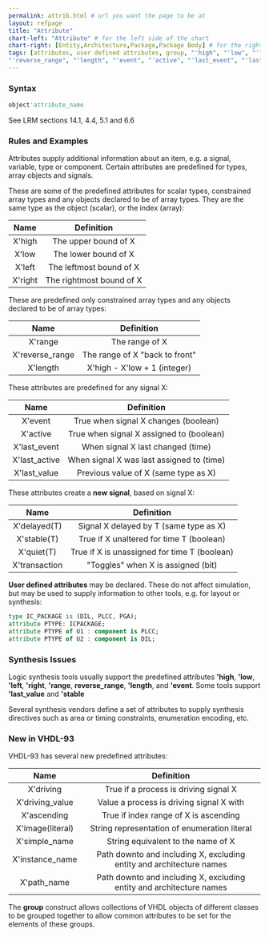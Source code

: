 ```yaml
---
permalink: attrib.html # url you want the page to be at
layout: refpage
title: "Attribute"
chart-left: "Attribute" # for the left side of the chart
chart-right: [Entity,Architecture,Package,Package Body] # for the right side of the chart
tags: [attributes, user defined attributes, group, "'high", "'low", "'left", "'right", "'range",
"'reverse_range", "'length", "'event", "'active", "'last_event", "'last_active", "'last_value", "'delayed(T)", "'stable(T)", "'quiet(T)", "'transaction", "'driving", "'driving_value", "'ascending", "'image(literal)", "'simple_name", "'instance_name", "'path_name"]
---
```


<!-- tables generated using https://www.tablesgenerator.com/markdown_tables -->


<h3 class="text-hr"><span>Syntax</span></h3>

```vhdl
object'attribute_name
```

See LRM sections 14.1, 4.4, 5.1 and 6.6


<h3 class="text-hr"><span>Rules and Examples</span></h3>

Attributes supply additional information about an item, e.g. a signal, variable, type or component. Certain attributes are predefined for types, array objects and signals.

These are some of the predefined attributes for scalar types, constrained array types and any objects declared to be of array types. They are the same type as the object (scalar), or the index (array):

|   Name  |        Definition        |
|:-------:|:------------------------:|
| X'high  | The upper bound of X     |
| X'low   | The lower bound of X     |
| X'left  | The leftmost bound of X  |
| X'right | The rightmost bound of X |

These are predefined only constrained array types and any objects declared to be of array types:

|       Name      |           Definition           |
|:---------------:|:------------------------------:|
| X'range         | The range of X                 |
| X'reverse_range | The range of X "back to front" |
| X'length        | X'high - X'low + 1 (integer)   |

These attributes are predefined for any signal X:

|      Name     |                 Definition                |
|:-------------:|:-----------------------------------------:|
| X'event       | True when signal X changes (boolean)      |
| X'active      | True when signal X assigned to (boolean)  |
| X'last_event  | When signal X last changed (time)         |
| X'last_active | When signal X was last assigned to (time) |
| X'last_value  | Previous value of X (same type as X)      |

These attributes create a __new signal__, based on signal X:

|      Name     |                  Definition                  |
|:-------------:|:--------------------------------------------:|
| X'delayed(T)  | Signal X delayed by T (same type as X)       |
| X'stable(T)   | True if X unaltered for time T (boolean)     |
| X'quiet(T)    | True if X is unassigned for time T (boolean) |
| X'transaction | "Toggles" when X is assigned (bit)           |

__User defined attributes__ may be declared. These do not affect simulation, but may be used to supply information to other tools, e.g. for layout or synthesis:
```vhdl
type IC_PACKAGE is (DIL, PLCC, PGA);
attribute PTYPE: ICPACKAGE;
attribute PTYPE of U1 : component is PLCC;
attribute PTYPE of U2 : component is DIL;
```

<h3 class="text-hr"><span>Synthesis Issues</span></h3>

Logic synthesis tools usually support the predefined attributes __'high__, __'low__, __'left__, __'right__, __'range__, __reverse_range__, __'length__, and __'event__. Some tools support __'last_value__ and __'stable__

Several synthesis vendors define a set of attributes to supply synthesis directives such as area or timing constraints, enumeration encoding, etc.

<h3 class="text-hr"><span>New in VHDL-93</span></h3>

VHDL-93 has several new predefined attributes:

|       Name       |                              Definition                              |
|:----------------:|:--------------------------------------------------------------------:|
| X'driving        | True if a process is driving signal X                                |
| X'driving_value  | Value a process is driving signal X with                             |
| X'ascending      | True if index range of X is ascending                                |
| X'image(literal) | String representation of enumeration literal                         |
| X'simple_name    | String equivalent to the name of X                                   |
| X'instance_name  | Path downto and including X, excluding entity and architecture names |
| X'path_name      | Path downto and including X, excluding entity and architecture names |

The __group__ construct allows collections of VHDL objects of different classes to be grouped together to allow common attributes to be set for the elements of these groups.
